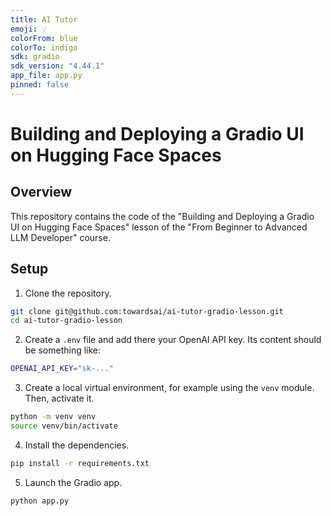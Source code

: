 ```yaml
---
title: AI Tutor
emoji: 💡
colorFrom: blue
colorTo: indigo
sdk: gradio
sdk_version: "4.44.1"
app_file: app.py
pinned: false
---
```


# Building and Deploying a Gradio UI on Hugging Face Spaces

## Overview

This repository contains the code of the "Building and Deploying a Gradio UI on Hugging Face Spaces" lesson of the "From Beginner to Advanced LLM Developer" course.

## Setup

1. Clone the repository.

```bash
git clone git@github.com:towardsai/ai-tutor-gradio-lesson.git
cd ai-tutor-gradio-lesson
```

2. Create a `.env` file and add there your OpenAI API key. Its content should be something like:

```bash
OPENAI_API_KEY="sk-..."
```

3. Create a local virtual environment, for example using the `venv` module. Then, activate it.

```bash
python -m venv venv
source venv/bin/activate
```

4. Install the dependencies.

```bash
pip install -r requirements.txt
```

5. Launch the Gradio app.

```bash
python app.py
```
